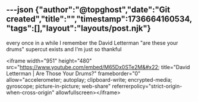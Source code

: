 ---json
{"author":"@topghost","date":"Git created","title":"","timestamp":1736664160534,"tags":[],"layout":"layouts/post.njk"}
---
every once in a while I remember the David Letterman &#x22;are these your drums&#x22; supercut exists and I&#x27;m just so thankful

&#x3C;iframe width=&#x22;951&#x22; height=&#x22;480&#x22; src=&#x22;https://www.youtube.com/embed/M65Dx0STe2M&#x22; title=&#x22;David Letterman | Are Those Your Drums?&#x22; frameborder=&#x22;0&#x22; allow=&#x22;accelerometer; autoplay; clipboard-write; encrypted-media; gyroscope; picture-in-picture; web-share&#x22; referrerpolicy=&#x22;strict-origin-when-cross-origin&#x22; allowfullscreen&#x3E;&#x3C;/iframe&#x3E;
